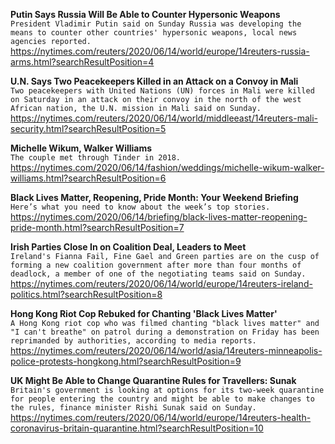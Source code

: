 **Putin Says Russia Will Be Able to Counter Hypersonic Weapons**\
`President Vladimir Putin said on Sunday Russia was developing the means to counter other countries' hypersonic weapons, local news agencies reported.`\
https://nytimes.com/reuters/2020/06/14/world/europe/14reuters-russia-arms.html?searchResultPosition=4

**U.N. Says Two Peacekeepers Killed in an Attack on a Convoy in Mali**\
`Two peacekeepers with United Nations (UN) forces in Mali were killed on Saturday in an attack on their convoy in the north of the west African nation, the U.N. mission in Mali said on Sunday.`\
https://nytimes.com/reuters/2020/06/14/world/middleeast/14reuters-mali-security.html?searchResultPosition=5

**Michelle Wikum, Walker Williams**\
`The couple met through Tinder in 2018.`\
https://nytimes.com/2020/06/14/fashion/weddings/michelle-wikum-walker-williams.html?searchResultPosition=6

**Black Lives Matter, Reopening, Pride Month: Your Weekend Briefing**\
`Here’s what you need to know about the week’s top stories.`\
https://nytimes.com/2020/06/14/briefing/black-lives-matter-reopening-pride-month.html?searchResultPosition=7

**Irish Parties Close In on Coalition Deal, Leaders to Meet**\
`Ireland's Fianna Fail, Fine Gael and Green parties are on the cusp of forming a new coalition government after more than four months of deadlock, a member of one of the negotiating teams said on Sunday.`\
https://nytimes.com/reuters/2020/06/14/world/europe/14reuters-ireland-politics.html?searchResultPosition=8

**Hong Kong Riot Cop Rebuked for Chanting 'Black Lives Matter'**\
`A Hong Kong riot cop who was filmed chanting "black lives matter" and "I can't breathe" on patrol during a demonstration on Friday has been reprimanded by authorities, according to media reports.`\
https://nytimes.com/reuters/2020/06/14/world/asia/14reuters-minneapolis-police-protests-hongkong.html?searchResultPosition=9

**UK Might Be Able to Change Quarantine Rules for Travellers: Sunak**\
`Britain's government is looking at options for its two-week quarantine for people entering the country and might be able to make changes to the rules, finance minister Rishi Sunak said on Sunday.`\
https://nytimes.com/reuters/2020/06/14/world/europe/14reuters-health-coronavirus-britain-quarantine.html?searchResultPosition=10

